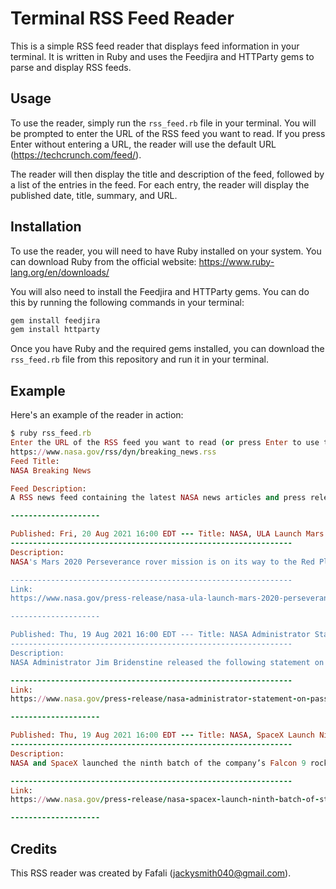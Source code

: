 # Terminal RSS Feed Reader

This is a simple RSS feed reader that displays feed information in your terminal. It is written in Ruby and uses the Feedjira and HTTParty gems to parse and display RSS feeds.

## Usage

To use the reader, simply run the `rss_feed.rb` file in your terminal. You will be prompted to enter the URL of the RSS feed you want to read. If you press Enter without entering a URL, the reader will use the default URL (<https://techcrunch.com/feed/>).

The reader will then display the title and description of the feed, followed by a list of the entries in the feed. For each entry, the reader will display the published date, title, summary, and URL.

## Installation

To use the reader, you will need to have Ruby installed on your system. You can download Ruby from the official website: <https://www.ruby-lang.org/en/downloads/>

You will also need to install the Feedjira and HTTParty gems. You can do this by running the following commands in your terminal:

```Ruby
gem install feedjira
gem install httparty
```

Once you have Ruby and the required gems installed, you can download the `rss_feed.rb` file from this repository and run it in your terminal.

## Example

Here's an example of the reader in action:

```Ruby
$ ruby rss_feed.rb
Enter the URL of the RSS feed you want to read (or press Enter to use the default URL)
https://www.nasa.gov/rss/dyn/breaking_news.rss
Feed Title:
NASA Breaking News

Feed Description:
A RSS news feed containing the latest NASA news articles and press releases.

--------------------

Published: Fri, 20 Aug 2021 16:00 EDT --- Title: NASA, ULA Launch Mars 2020 Perseverance Rover Mission to Red Planet
---------------------------------------------------------------
Description:
NASA's Mars 2020 Perseverance rover mission is on its way to the Red Planet to search for signs of ancient life and collect samples to send back to Earth.

---------------------------------------------------------------
Link:
https://www.nasa.gov/press-release/nasa-ula-launch-mars-2020-perseverance-rover-mission-to-red-planet

--------------------

Published: Thu, 19 Aug 2021 16:00 EDT --- Title: NASA Administrator Statement on Passing of Mike Freilich
---------------------------------------------------------------
Description:
NASA Administrator Jim Bridenstine released the following statement on the passing of Mike Freilich, passionate explorer and former director of NASA's Earth Science Division.

---------------------------------------------------------------
Link:
https://www.nasa.gov/press-release/nasa-administrator-statement-on-passing-of-mike-freilich

--------------------

Published: Thu, 19 Aug 2021 16:00 EDT --- Title: NASA, SpaceX Launch Ninth Batch of Starlink Satellites
---------------------------------------------------------------
Description:
NASA and SpaceX launched the ninth batch of the company’s Falcon 9 rocket carrying the Dragon spacecraft with 57 Starlink satellites from Launch Complex 39A.

---------------------------------------------------------------
Link:
https://www.nasa.gov/press-release/nasa-spacex-launch-ninth-batch-of-starlink-satellites

--------------------
```

## Credits

This RSS reader was created by Fafali (<jackysmith040@gmail.com>).
